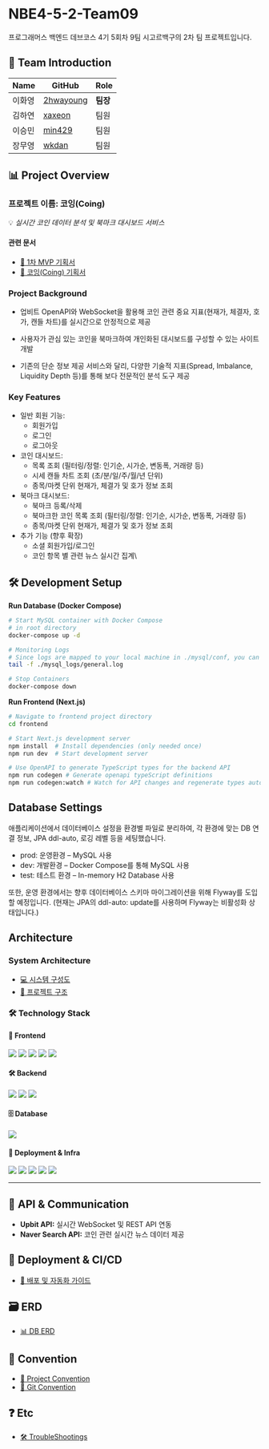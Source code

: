 # NBE4-5-2-Team09

프로그래머스 백엔드 데브코스 4기 5회차 9팀 시고르백구의 2차 팀 프로젝트입니다.


## 👥 Team Introduction

| Name     | GitHub                                    | Role       |
|----------|---------------------------------------------|------------|
| 이화영 | [2hwayoung](https://github.com/2hwayoung)  | **팀장**   |
| 김하연 | [xaxeon](https://github.com/xaxeon)        | 팀원       |
| 이승민 | [min429](https://github.com/min429)        | 팀원       |
| 장무영 | [wkdan](https://github.com/wkdan)          | 팀원       |


## 📊 Project Overview

### 프로젝트 이름: **코잉(Coing)**
💡 *실시간 코인 데이터 분석 및 북마크 대시보드 서비스*

#### 관련 문서
- [📘 1차 MVP 기획서](https://github.com/prgrms-be-devcourse/NBE4-5-2-Team09/wiki/%EC%BD%94%EC%9E%89(Coing)-1%EC%B0%A8-MVP-%EA%B8%B0%ED%9A%8D%EC%84%9C)
- [📝 코잉(Coing) 기획서](https://github.com/prgrms-be-devcourse/NBE4-5-2-Team09/wiki/%EC%BD%94%EC%9E%89(Coing)-%EA%B8%B0%ED%9A%8D%EC%84%9C)


### Project Background
 - 업비트 OpenAPI와 WebSocket을 활용해 코인 관련 중요 지표(현재가, 체결자, 호가, 캔들 차트)를 실시간으로 안정적으로 제공

 - 사용자가 관심 있는 코인을 북마크하여 개인화된 대시보드를 구성할 수 있는 사이트 개발

 - 기존의 단순 정보 제공 서비스와 달리, 다양한 기술적 지표(Spread, Imbalance, Liquidity Depth 등)를 통해 보다 전문적인 분석 도구 제공
 

### Key Features
 - 일반 회원 기능:
    - 회원가입
    - 로그인
    - 로그아웃
 - 코인 대시보드:
    - 목록 조회 (필터링/정렬: 인기순, 시가순, 변동폭, 거래량 등)
    - 시세 캔들 차트 조회 (초/분/일/주/월/년 단위)
    - 종목/마켓 단위 현재가, 체결가 및 호가 정보 조회
 - 북마크 대시보드:
    - 북마크 등록/삭제
    - 북마크한 코인 목록 조회 (필터링/정렬: 인기순, 시가순, 변동폭, 거래량 등)
    - 종목/마켓 단위 현재가, 체결가 및 호가 정보 조회
 - 추가 기능 (향후 확장)
    - 소셜 회원가입/로그인
    - 코인 항목 별 관련 뉴스 실시간 집계\
      

## 🛠️ Development Setup

**Run Database (Docker Compose)**

```bash
# Start MySQL container with Docker Compose
# in root directory
docker-compose up -d

# Monitoring Logs
# Since logs are mapped to your local machine in ./mysql/conf, you can monitor them directly:
tail -f ./mysql_logs/general.log

# Stop Containers
docker-compose down

```

**Run Frontend (Next.js)**

```bash
# Navigate to frontend project directory
cd frontend

# Start Next.js development server
npm install  # Install dependencies (only needed once)
npm run dev  # Start development server

# Use OpenAPI to generate TypeScript types for the backend API
npm run codegen # Generate openapi typeScript definitions
npm run codegen:watch # Watch for API changes and regenerate types automatically

```

## Database Settings

애플리케이션에서 데이터베이스 설정을 환경별 파일로 분리하여, 각 환경에 맞는 DB 연결 정보, JPA ddl-auto, 로깅 레벨 등을 세팅했습니다.

- prod: 운영환경 – MySQL 사용
- dev: 개발환경 – Docker Compose를 통해 MySQL 사용
- test: 테스트 환경 – In-memory H2 Database 사용

또한, 운영 환경에서는 향후 데이터베이스 스키마 마이그레이션을 위해 Flyway를 도입할 예정입니다. (현재는 JPA의 ddl-auto: update를 사용하며 Flyway는 비활성화 상태입니다.)


## Architecture

### System Architecture
- [💻 시스템 구성도](https://github.com/prgrms-be-devcourse/NBE4-5-2-Team09/wiki/%EC%8B%9C%EC%8A%A4%ED%85%9C-%EA%B5%AC%EC%84%B1%EB%8F%84(%EC%95%84%ED%82%A4%ED%85%8D%EC%B2%98))
- [📃 프로젝트 구조](https://github.com/prgrms-be-devcourse/NBE4-5-2-Team09/wiki/%ED%94%84%EB%A1%9C%EC%A0%9D%ED%8A%B8-%EA%B5%AC%EC%A1%B0)

### 🛠️ Technology Stack

#### 🎨 Frontend
<div align=""> 
  <img src="https://img.shields.io/badge/HTML5-E34F26?style=for-the-badge&logo=html5&logoColor=white"/>
  <img src="https://img.shields.io/badge/CSS3-1572B6?style=for-the-badge&logo=css3&logoColor=white"/>
  <img src="https://img.shields.io/badge/JavaScript-F7DF1E?style=for-the-badge&logo=javascript&logoColor=black"/>
  <img src="https://img.shields.io/badge/TypeScript-3178C6?style=for-the-badge&logo=typescript&logoColor=white"/>
  <img src="https://img.shields.io/badge/Next.js-000000?style=for-the-badge&logo=next.js&logoColor=white"/>
</div>

#### 🛠 Backend
<div align=""> 
  <img src="https://img.shields.io/badge/Java-007396?style=for-the-badge&logo=java&logoColor=white"/>
  <img src="https://img.shields.io/badge/SpringBoot-6DB33F?style=for-the-badge&logo=springboot&logoColor=white"/>
  <img src="https://img.shields.io/badge/Apache%20Tomcat-F8DC75?style=for-the-badge&logo=apachetomcat&logoColor=white"/>
</div>

#### 🗄 Database
<div align=""> 
  <img src="https://img.shields.io/badge/MySQL-4479A1?style=for-the-badge&logo=mysql&logoColor=white"/>
</div>

#### 🚀 Deployment & Infra
<div align=""> 
  <img src="https://img.shields.io/badge/Linux-FCC624?style=for-the-badge&logo=linux&logoColor=black"/>
  <img src="https://img.shields.io/badge/AWS-232F3E?style=for-the-badge&logo=amazonaws&logoColor=white"/>
  <img src="https://img.shields.io/badge/Vercel-000000?style=for-the-badge&logo=vercel&logoColor=white"/>
  <img src="https://img.shields.io/badge/Nginx-009639?style=for-the-badge&logo=nginx&logoColor=white"/>
  <img src="https://img.shields.io/badge/GitHub%20Actions-2088FF?style=for-the-badge&logo=githubactions&logoColor=white"/>
</div>

---

## 📡 API & Communication
- **Upbit API:** 실시간 WebSocket 및 REST API 연동
- **Naver Search API:** 코인 관련 실시간 뉴스 데이터 제공


## 🚀 Deployment & CI/CD
- [🔗 배포 및 자동화 가이드](https://github.com/prgrms-be-devcourse/NBE4-5-2-Team09/wiki/%EB%B0%B0%ED%8F%AC-%EB%B0%8F-%EC%9E%90%EB%8F%99%ED%99%94)


## 🗃 ERD
- [📊 DB ERD](https://github.com/prgrms-be-devcourse/NBE4-5-2-Team09/wiki/ERD)


## 📌 Convention
- [📑 Project Convention](https://github.com/prgrms-be-devcourse/NBE4-5-2-Team09/wiki/Convention)
- [📝 Git Convention](https://github.com/prgrms-be-devcourse/NBE4-5-2-Team09/wiki/Git-Hub-%ED%98%91%EC%97%85-%EA%B7%9C%EC%B9%99)


## ❓ Etc
- [🛠️ TroubleShootings](https://github.com/prgrms-be-devcourse/NBE4-5-2-Team09/wiki/TroubleShootings)
